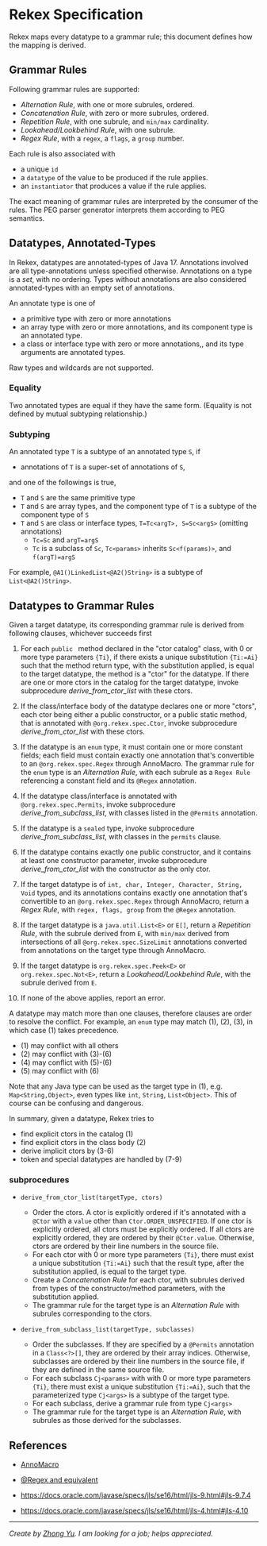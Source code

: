 # Rekex Specification 

Rekex maps every datatype to a grammar rule;
this document defines how the mapping is derived.

## Grammar Rules

Following grammar rules are supported:

- *Alternation Rule*, with one or more subrules, ordered.
- *Concatenation Rule*, with zero or more subrules, ordered.
- *Repetition Rule*, with one subrule, and `min/max` cardinality.
- *Lookahead/Lookbehind Rule*, with one subrule.
- *Regex Rule*, with a `regex`, a `flags`, a `group` number.

Each rule is also associated with
- a unique `id`
- a `datatype` of the value to be produced if the rule applies.
- an `instantiator` that produces a value if the rule applies.

The exact meaning of grammar rules are interpreted by the consumer of the rules.
The PEG parser generator interprets them according to PEG semantics.


## Datatypes, Annotated-Types 

In Rekex, datatypes are annotated-types of Java 17.
Annotations involved are all type-annotations unless specified otherwise.
Annotations on a type is a *set*, with no ordering. 
Types without annotations are also considered annotated-types 
with an empty set of annotations. 

An annotate type is one of
- a primitive type with zero or more annotations
- an array type with zero or more annotations, 
  and its component type is an annotated type.
- a class or interface type with zero or more annotations,,
  and its type arguments are annotated types.
  
Raw types and wildcards are not supported.

### Equality

Two annotated types are equal if they have the same form.
(Equality is not defined by mutual subtyping relationship.) 

### Subtyping

An annotated type `T` is a subtype of an annotated type `S`,
if 
- annotations of `T` is a super-set of annotations of `S`,

and one of the followings is true, 
- `T` and `S` are the same primitive type
- `T` and `S` are array types, and the component type of `T`
  is a subtype of the component type of `S`
- `T` and `S` are class or interface types,
  `T=Tc<argT>, S=Sc<argS>` (omitting annotations)
  - `Tc=Sc` and `argT=argS` 
  - `Tc` is a subclass of `Sc`, `Tc<params>` inherits `Sc<f(params)>`,
    and `f(argT)=argS`

For example, `@A1()LinkedList<@A2()String>` is a subtype of
`List<@A2()String>`.
  


## Datatypes to Grammar Rules

Given a target datatype, its corresponding grammar rule is derived
from following clauses, whichever succeeds first

1. For each `public ` method declared in the "ctor catalog" class,
   with 0 or more type parameters `{Ti}`, if there exists a unique
   substitution `{Ti:=Ai}` such that the method return type, with the substitution applied,
   is equal to the target datatype, the method is a "ctor" for the datatype.
   If there are one or more ctors in the catalog for the target datatype,
   invoke subprocedure *derive_from_ctor_list* with these ctors.

2. If the class/interface body of the datatype declares one or more "ctors",
   each ctor being either a public constructor, or a public static method,
   that is annotated with `@org.rekex.spec.Ctor`,
   invoke subprocedure *derive_from_ctor_list* with these ctors.

3. If the datatype is an `enum` type, it must contain one or more constant fields;
   each field must contain exactly one annotation that's convertible to
   an `@org.rekex.spec.Regex` through AnnoMacro.
   The grammar rule for the `enum` type is an *Alternation Rule*, with
   each subrule as a `Regex Rule` referencing a constant field and its `@Regex` annotation.
  
4. If the datatype class/interface is annotated with `@org.rekex.spec.Permits`,
   invoke subprocedure *derive_from_subclass_list*,
   with classes listed in the `@Permits` annotation.
  
5. If the datatype is a `sealed` type,
   invoke subprocedure *derive_from_subclass_list*, with classes in the `permits` clause.
  
6. If the datatype contains exactly one public constructor, 
   and it contains at least one constructor parameter,
   invoke subprocedure *derive_from_ctor_list* with the constructor as the only ctor.

7. If the target datatype is of `int, char, Integer, Character, String, Void` types,
   and its annotations contains exactly one annotation that's convertible to
   an `@org.rekex.spec.Regex` through AnnoMacro, return a *Regex Rule*,
   with `regex, flags, group` from the `@Regex` annotation.

8. If the target datatype is a `java.util.List<E>` or `E[]`,
   return a *Repetition Rule*, with the subrule derived from `E`,
   with `min/max` derived from intersections of all `@org.rekex.spec.SizeLimit`
   annotations converted from annotations on the target type through AnnoMacro.

9. If the target datatype is `org.rekex.spec.Peek<E>` or `org.rekex.spec.Not<E>`,
   return a *Lookahead/Lookbehind Rule*, with the subrule derived from `E`.

10. If none of the above applies, report an error.

A datatype may match more than one clauses, therefore clauses are order to resolve the conflict.
For example, an `enum` type may match (1), (2), (3), in which case (1) takes precedence.
- (1) may conflict with all others  
- (2) may conflict with (3)-(6)
- (4) may conflict with (5)-(6)
- (5) may conflict with (6)

Note that any Java type can be used as the target type in (1), e.g. `Map<String,Object>`,
even types like `int`, `String`, `List<Object>`.
This of course can be confusing and dangerous.

In summary, given a datatype, Rekex tries to

- find explicit ctors in the catalog (1)
- find explicit ctors in the class body (2)
- derive implicit ctors by (3-6)   
- token and special datatypes are handled by (7-9)
  
### subprocedures

- `derive_from_ctor_list(targetType, ctors)`
  - Order the ctors.
    A ctor is explicitly ordered if it's annotated with a `@Ctor`
    with a `value` other than `Ctor.ORDER_UNSPECIFIED`.
    If one ctor is explicitly ordered, all ctors must be explicitly ordered.
    If all ctors are explicitly ordered, they are ordered by their `@Ctor.value`.
    Otherwise, ctors are ordered by their line numbers in the source file.
  - For each ctor with 0 or more type parameters `{Ti}`,
    there must exist a unique substitution `{Ti:=Ai}` such that the result type, 
    after the substitution applied, is equal to the target type.
  - Create a *Concatenation Rule* for each ctor, with subrules derived from
    types of the constructor/method parameters, with the substitution applied. 
  - The grammar rule for the target type is an *Alternation Rule*
    with subrules corresponding to the ctors.
    
- `derive_from_subclass_list(targetType, subclasses)`
  - Order the subclasses. If they are specified by a `@Permits` annotation
    in a `Class<?>[]`, they are ordered by their array indices.
    Otherwise, subclasses are ordered by their line numbers in the source file,
    if they are defined in the same source file.
  - For each subclass `Cj<params>` with with 0 or more type parameters `{Ti}`,
    there must exist a unique substitution `{Ti:=Ai}`,
    such that the parameterized type `Cj<args>` is a subtype of the target type. 
  - For each subclass, derive a grammar rule from type ``Cj<args>``  
  - The grammar rule for the target type is an *Alternation Rule*,
    with subrules as those derived for the subclasses. 
    

## References

- [AnnoMacro](./AnnoMacro.md)

- [@Regex and equivalent](./RegexAnno.md)  

- https://docs.oracle.com/javase/specs/jls/se16/html/jls-9.html#jls-9.7.4

- https://docs.oracle.com/javase/specs/jls/se16/html/jls-4.html#jls-4.10

----
*Create by [Zhong Yu](http://zhong-j-yu.github.io).
I am looking for a job; helps appreciated.*
